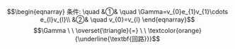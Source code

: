 $$\begin{eqnarray}
条件: \quad
&①& \quad \Gamma=v_{0}e_{1}v_{1}\cdots e_{l}v_{l}\\
&②& \quad v_{0}=v_{l}
\end{eqnarray}$$
$$\Gamma  \ \  \overset{\triangle}{=} \ \ \textcolor{orange}{\underline{\textbf{回路}}}$$